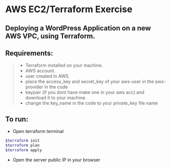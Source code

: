 # AWS EC2/Terraform Exercise

##  Deploying a WordPress Application on a new AWS VPC, using Terraform.

## Requirements: 

>- Terraform installed on your machine.
>- AWS account.
>- user created in AWS.
>- place the access_key and secret_key of your aws-user in the aws-provider in the code
>- keypair (if you dont have make one in your aws acc) and download it to your machine.
>- change the key_name in the code to your private_key file name 


## To run:
- Open terraform terminal
```sh
$terraform init
$terraform plan
$terraform apply
```
- Open the server public IP in your browser
